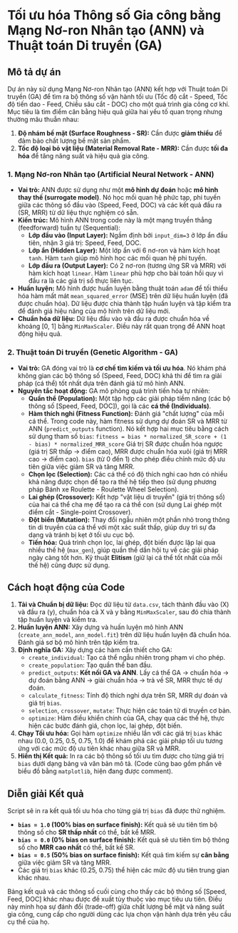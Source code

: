 # Tối ưu hóa Thông số Gia công bằng Mạng Nơ-ron Nhân tạo (ANN) và Thuật toán Di truyền (GA)

## Mô tả dự án

Dự án này sử dụng Mạng Nơ-ron Nhân tạo (ANN) kết hợp với Thuật toán Di truyền (GA) để tìm ra bộ thông số vận hành tối ưu (Tốc độ cắt - Speed, Tốc độ tiến dao - Feed, Chiều sâu cắt - DOC) cho một quá trình gia công cơ khí. Mục tiêu là tìm điểm cân bằng hiệu quả giữa hai yếu tố quan trọng nhưng thường mâu thuẫn nhau:

1.  **Độ nhám bề mặt (Surface Roughness - SR):** Cần được **giảm thiểu** để đảm bảo chất lượng bề mặt sản phẩm.
2.  **Tốc độ loại bỏ vật liệu (Material Removal Rate - MRR):** Cần được **tối đa hóa** để tăng năng suất và hiệu quả gia công.


### 1. Mạng Nơ-ron Nhân tạo (Artificial Neural Network - ANN)

* **Vai trò:** ANN được sử dụng như một **mô hình dự đoán** hoặc **mô hình thay thế (surrogate model)**. Nó học mối quan hệ phức tạp, phi tuyến giữa các thông số đầu vào (Speed, Feed, DOC) và các kết quả đầu ra (SR, MRR) từ dữ liệu thực nghiệm có sẵn.
* **Kiến trúc:** Mô hình ANN trong code này là một mạng truyền thẳng (feedforward) tuần tự (Sequential):
    * **Lớp đầu vào (Input Layer):** Ngầm định bởi `input_dim=3` ở lớp ẩn đầu tiên, nhận 3 giá trị: Speed, Feed, DOC.
    * **Lớp ẩn (Hidden Layer):** Một lớp ẩn với 6 nơ-ron và hàm kích hoạt `tanh`. Hàm `tanh` giúp mô hình học các mối quan hệ phi tuyến.
    * **Lớp đầu ra (Output Layer):** Có 2 nơ-ron (tương ứng SR và MRR) với hàm kích hoạt `linear`. Hàm `linear` phù hợp cho bài toán hồi quy vì đầu ra là các giá trị số thực liên tục.
* **Huấn luyện:** Mô hình được huấn luyện bằng thuật toán `adam` để tối thiểu hóa hàm mất mát `mean_squared_error` (MSE) trên dữ liệu huấn luyện (đã được chuẩn hóa). Dữ liệu được chia thành tập huấn luyện và tập kiểm tra để đánh giá hiệu năng của mô hình trên dữ liệu mới.
* **Chuẩn hóa dữ liệu:** Dữ liệu đầu vào và đầu ra được chuẩn hóa về khoảng [0, 1] bằng `MinMaxScaler`. Điều này rất quan trọng để ANN hoạt động hiệu quả.

### 2. Thuật toán Di truyền (Genetic Algorithm - GA)

* **Vai trò:** GA đóng vai trò là **cơ chế tìm kiếm và tối ưu hóa**. Nó khám phá không gian các bộ thông số (Speed, Feed, DOC) khả thi để tìm ra giải pháp (cá thể) tốt nhất dựa trên đánh giá từ mô hình ANN.
* **Nguyên tắc hoạt động:** GA mô phỏng quá trình tiến hóa tự nhiên:
    * **Quần thể (Population):** Một tập hợp các giải pháp tiềm năng (các bộ thông số [Speed, Feed, DOC]), gọi là các **cá thể (Individuals)**.
    * **Hàm thích nghi (Fitness Function):** Đánh giá "chất lượng" của mỗi cá thể. Trong code này, hàm fitness sử dụng dự đoán SR và MRR từ ANN (`predict_outputs` function). Nó kết hợp hai mục tiêu bằng cách sử dụng tham số `bias`:
        `fitness = bias * normalized_SR_score + (1 - bias) * normalized_MRR_score`
        Giá trị SR được chuẩn hóa ngược (giá trị SR thấp -> điểm cao), MRR được chuẩn hóa xuôi (giá trị MRR cao -> điểm cao). `bias` (từ 0 đến 1) cho phép điều chỉnh mức độ ưu tiên giữa việc giảm SR và tăng MRR.
    * **Chọn lọc (Selection):** Các cá thể có độ thích nghi cao hơn có nhiều khả năng được chọn để tạo ra thế hệ tiếp theo (sử dụng phương pháp Bánh xe Roulette - Roulette Wheel Selection).
    * **Lai ghép (Crossover):** Kết hợp "vật liệu di truyền" (giá trị thông số) của hai cá thể cha mẹ để tạo ra cá thể con (sử dụng Lai ghép một điểm cắt - Single-point Crossover).
    * **Đột biến (Mutation):** Thay đổi ngẫu nhiên một phần nhỏ trong thông tin di truyền của cá thể với một xác suất thấp, giúp duy trì sự đa dạng và tránh bị kẹt ở tối ưu cục bộ.
    * **Tiến hóa:** Quá trình chọn lọc, lai ghép, đột biến được lặp lại qua nhiều thế hệ (`max_gen`), giúp quần thể dần hội tụ về các giải pháp ngày càng tốt hơn. Kỹ thuật **Elitism** (giữ lại cá thể tốt nhất của mỗi thế hệ) cũng được sử dụng.

## Cách hoạt động của Code

1.  **Tải và Chuẩn bị dữ liệu:** Đọc dữ liệu từ `data.csv`, tách thành đầu vào (X) và đầu ra (y), chuẩn hóa cả X và y bằng `MinMaxScaler`, sau đó chia thành tập huấn luyện và kiểm tra.
2.  **Huấn luyện ANN:** Xây dựng và huấn luyện mô hình ANN (`create_ann_model`, `ann_model.fit`) trên dữ liệu huấn luyện đã chuẩn hóa. Đánh giá sơ bộ mô hình trên tập kiểm tra.
3.  **Định nghĩa GA:** Xây dựng các hàm cần thiết cho GA:
    * `create_individual`: Tạo cá thể ngẫu nhiên trong phạm vi cho phép.
    * `create_population`: Tạo quần thể ban đầu.
    * `predict_outputs`: **Kết nối GA và ANN**. Lấy cá thể GA -> chuẩn hóa -> dự đoán bằng ANN -> giải chuẩn hóa -> trả về SR, MRR thực tế dự đoán.
    * `calculate_fitness`: Tính độ thích nghi dựa trên SR, MRR dự đoán và giá trị `bias`.
    * `selection`, `crossover`, `mutate`: Thực hiện các toán tử di truyền cơ bản.
    * `optimize`: Hàm điều khiển chính của GA, chạy qua các thế hệ, thực hiện các bước đánh giá, chọn lọc, lai ghép, đột biến.
4.  **Chạy Tối ưu hóa:** Gọi hàm `optimize` nhiều lần với các giá trị `bias` khác nhau (0.0, 0.25, 0.5, 0.75, 1.0) để khám phá các giải pháp tối ưu tương ứng với các mức độ ưu tiên khác nhau giữa SR và MRR.
5.  **Hiển thị Kết quả:** In ra các bộ thông số tối ưu tìm được cho từng giá trị `bias` dưới dạng bảng và văn bản mô tả. (Code cũng bao gồm phần vẽ biểu đồ bằng `matplotlib`, hiện đang được comment).


## Diễn giải Kết quả

Script sẽ in ra kết quả tối ưu hóa cho từng giá trị `bias` đã được thử nghiệm.

* **`bias = 1.0` (100% bias on surface finish):** Kết quả sẽ ưu tiên tìm bộ thông số cho **SR thấp nhất** có thể, bất kể MRR.
* **`bias = 0.0` (0% bias on surface finish):** Kết quả sẽ ưu tiên tìm bộ thông số cho **MRR cao nhất** có thể, bất kể SR.
* **`bias = 0.5` (50% bias on surface finish):** Kết quả tìm kiếm sự **cân bằng** giữa việc giảm SR và tăng MRR.
* Các giá trị `bias` khác (0.25, 0.75) thể hiện các mức độ ưu tiên trung gian khác nhau.

Bảng kết quả và các thông số cuối cùng cho thấy các bộ thông số [Speed, Feed, DOC] khác nhau được đề xuất tùy thuộc vào mục tiêu ưu tiên. Điều này minh họa sự đánh đổi (trade-off) giữa chất lượng bề mặt và năng suất gia công, cung cấp cho người dùng các lựa chọn vận hành dựa trên yêu cầu cụ thể của họ.